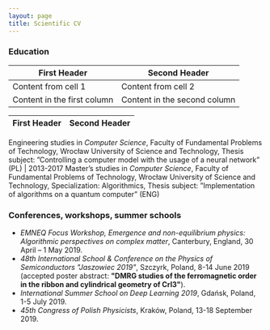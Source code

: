 ```yaml
---
layout: page
title: Scientific CV
---
```


### Education

First Header | Second Header
------------ | -------------
Content from cell 1 | Content from cell 2
Content in the first column | Content in the second column




First Header | Second Header
------------ | -------------
Engineering studies in *Computer Science*, Faculty of Fundamental Problems of Technology,
Wrocław University of Science and Technology,
Thesis subject: ”Controlling a computer model with the usage of a neural network” (PL) | 2013-2017
Master’s studies in *Computer Science*, Faculty of Fundamental Problems of Technology,
Wrocław University of Science and Technology, Specialization: Algorithmics,
Thesis subject: ”Implementation of algorithms on a quantum
computer” (ENG)

### Conferences, workshops, summer schools

- *EMNEQ Focus Workshop, Emergence and non-equilibrium physics: Algorithmic perspectives on complex matter*, Canterbury, England, 30 April – 1 May 2019.
- *48th International School & Conference on the Physics of Semiconductors
"Jaszowiec 2019"*, Szczyrk, Poland, 8-14 June 2019 (accepted poster abstract: **"DMRG studies of the ferromagnetic order in the ribbon and cylindrical geometry of CrI3"**).
- *International Summer School on Deep Learning 2019*, Gdańsk, Poland, 1-5 July 2019.
- *45th Congress of Polish Physicists*, Kraków, Poland, 13-18 September 2019.
